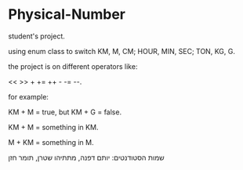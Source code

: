 # Physical-Number

student's project.


using enum class to switch KM, M, CM; HOUR, MIN, SEC; TON, KG, G.

the project is on different operators like:

 << >> + += ++ - -= --.
 
 for example:
 
 KM + M = true, but KM + G = false.
 
 KM + M = something in KM.
 
 M + KM = something in M.
 
 
שמות הסטודנטים: יותם דפנה, מתתיהו שטרן, תומר חזן
